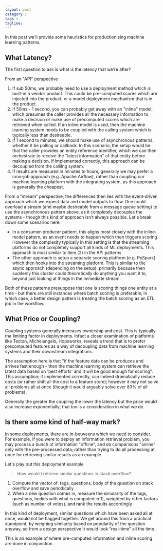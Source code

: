 ```yaml
---
layout: post
category : 
tags : 
tagline: 
---
```



In this post we'll provide some heuristics for productionising machine learning patterns. 

What Latency?
-------------

The first question to ask is what is the latency that we're after?

From an "API" perspective

1.  If sub 50ms, we probably need to use a deployment method which is built-in a vendor product. This could be pre-computed scores which are injected into the product, or a model deployment mechanism that is in the product.
2.  If 50ms - 1 second, you can probably get away with an "inline" model, which presumes the caller provides all the necessary information to make a decision or make use of precomputed scores which are retrieved when called. If an inline model is used, then the machine learning system needs to be coupled with the calling system which is typically less than desireable. 
3.  If 1 second to minutes, we should make use of asynchronous patterns, whether it be polling or callback. In this scenario, the setup would be that the caller provides an entity reference identifier, which we can then orchestrate to receive the "latest information" of that entity before making a decision. If implemented correctly, this approach can be decoupled from the callilng system.
4.  If results are measured in minutes to hours, generally we may prefer a cron-job approach (e.g. Apache Airflow), rather than coupling our machine learning platform with the integrating system, as this approach is generally the cheapest.

From a "stream" perspective, the differences then lies with the event-driven approach which we expect data and model outputs to flow. One could overload a stream (and maybe desireable from a message queue setting) to use the asynchronous pattern above, as it completely decouples the systems - though this kind of approach isn't always possible. Let's break down some scenarios here:

*  In a consumer-producer pattern, this aligns most closely with the inline-model pattern, as an event needs to happen which then triggers scoring. However the complexity typically in this setting is that the streaming platforms do not completely support all kinds of ML deployments. This approach is most similar to item (2) in the API patterns
*  The other approach is setup a separate scoring platform (e.g. PySpark) which then hooks into the streaming platform. This is similar to the async approach (depending on the setup), primarily because then suddenly this cluster could theoretically do anything you want it to, beyond just looking at things in the immediate stream. 

Both of these patterns presuppose that one is scoring things one entity at a time - but there are still instances where batch scoring is preferable; in which case, a better design pattern is treating the batch scoring as an ETL job in the workflow. 

What Price or Coupling?
-----------------------

Coupling systems generally increases ownership and cost. This is typically the limiting factor in deployments. Infact a closer examination of platforms like Tecton, Michelangelo, Hopsworks, reveals a trend that is to prefer precomputed features as a way of decoupling data from machine learning systems and their downstream integrations. 

The assumption here is that "if the feature data can be produces and arrives fast enough - then the machine learning system can retrieve the latest data based on 'best efforts' and it will be good enough for scoring". This assumption; if implemented correctly, can indeed dramatically reduce costs (or rather shift all the cost to a feature store); however it may not solve all problems all at once (though it would arguably solve over 80% of all problems). 

Generally the greater the coupling the lower the latency but the price would also increase exponentially; that too is a consideration in what we do. 

Is there some kind of half-way mark?
------------------------------------

In some deployments, there are in-betweens which we need to consider. For example, if you were to deploy an information retrieval problem, you may process a bunch of information "offline", and do comparisons "online" only with the pre-processed data; rather than trying to do all processing at once for retrieving similar results as an example. 

Let's play out this deployment example

>  How would I retrieve similar questions in stack overflow?

1.  Compute the vector of: tags, questions, body of the question on stack overflow and save periodically
2.  When a new question comes in, measure the simularity of the tags, questions, bodies with what is computed in 1), weighted by other factors (such as number of votes), and rank the results accordingly

In this kind of deployment, similar questions which have been asked all at once, would not be flagged together. We get around this from a practical standpoint, by weighing similarity based on popularity of the question anyway, so from a design perspective it would look "real-time" all the time. 

This is an example of where pre-computed information and inline scoring are done in conjunction. 

